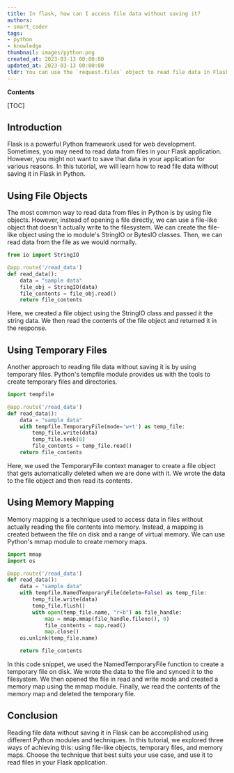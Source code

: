 ```yaml
---
title: In flask, how can I access file data without saving it?
authors:
- smart_coder
tags:
- python
- knowledge
thumbnail: images/python.png
created_at: 2023-03-13 00:00:00
updated_at: 2023-03-13 00:00:00
tldr: You can use the `request.files` object to read file data in Flask without saving it to disk.
---
```


**Contents**

[TOC]

## Introduction
Flask is a powerful Python framework used for web development. Sometimes, you may need to read data from files in your Flask application. However, you might not want to save that data in your application for various reasons. In this tutorial, we will learn how to read file data without saving it in Flask in Python.

## Using File Objects
The most common way to read data from files in Python is by using file objects. However, instead of opening a file directly, we can use a file-like object that doesn't actually write to the filesystem. We can create the file-like object using the io module's StringIO or BytesIO classes. Then, we can read data from the file as we would normally.

```python
from io import StringIO

@app.route('/read_data')
def read_data():
    data = "sample data"
    file_obj = StringIO(data)
    file_contents = file_obj.read()
    return file_contents
```

Here, we created a file object using the StringIO class and passed it the string data. We then read the contents of the file object and returned it in the response.

## Using Temporary Files
Another approach to reading file data without saving it is by using temporary files. Python's tempfile module provides us with the tools to create temporary files and directories.

```python
import tempfile

@app.route('/read_data')
def read_data():
    data = "sample data"
    with tempfile.TemporaryFile(mode='w+t') as temp_file:
        temp_file.write(data)
        temp_file.seek(0)
        file_contents = temp_file.read()
    return file_contents
```

Here, we used the TemporaryFile context manager to create a file object that gets automatically deleted when we are done with it. We wrote the data to the file object and then read its contents.

## Using Memory Mapping
Memory mapping is a technique used to access data in files without actually reading the file contents into memory. Instead, a mapping is created between the file on disk and a range of virtual memory. We can use Python's mmap module to create memory maps.

```python
import mmap
import os

@app.route('/read_data')
def read_data():
    data = "sample data"
    with tempfile.NamedTemporaryFile(delete=False) as temp_file:
        temp_file.write(data)
        temp_file.flush()
        with open(temp_file.name, "r+b") as file_handle:
            map = mmap.mmap(file_handle.fileno(), 0)
            file_contents = map.read()
            map.close()
    os.unlink(temp_file.name)

    return file_contents
```

In this code snippet, we used the NamedTemporaryFile function to create a temporary file on disk. We wrote the data to the file and synced it to the filesystem. We then opened the file in read and write mode and created a memory map using the mmap module. Finally, we read the contents of the memory map and deleted the temporary file.

## Conclusion
Reading file data without saving it in Flask can be accomplished using different Python modules and techniques. In this tutorial, we explored three ways of achieving this: using file-like objects, temporary files, and memory maps. Choose the technique that best suits your use case, and use it to read files in your Flask application.
